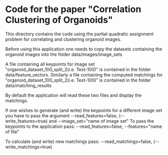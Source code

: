 # Code for the paper "Correlation Clustering of Organoids"
This directory contains the code using the partial quadratic assignment problem for correlating and clustering organoid images.

Before using this application one needs to copy the datasets containing the organoid images into the folder data/images/image_sets

A file containing all keypoints for image set "organoid_dataset_100_split_2(i.e. Test-100)" is contained in the folder data/feature_vectors.
Similarly a file containing the computed matchings for "organoid_dataset_100_split_2(i.e. Test-100)" is contained in the folder data/matching_results

By default the application will read these two files and display the matchings.

If one wishes to generate (and write) the keypoints for a different image set you have to pass the argument --read_features=false, (--write_features=true) and --image_set="name of image set"
To pass the keypoints to the application pass: --read_features=false, --features="name of file"

To calculate (and write) new matchings pass: --read_matchings=false, (--write_matchings=true) 